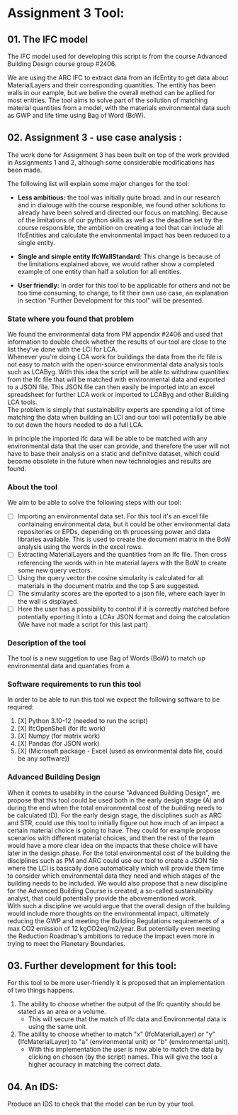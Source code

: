 # Assignment 3 Tool:

## 01. The IFC model
The IFC model used for developing this script is from the course Advanced Building Design course group #2406.

We are using the ARC IFC to extract data from an ifcEntity to get data about MaterialLayers and their corresponding quantities. The entitiy  has been walls in our eample, but we belive the overall method can be apllied for most entities. The tool aims to solve part of the sollution of matching material quantities from a model, with the materials environmental data such as GWP and life time using Bag of Word (BoW). 


## 02. Assignment 3 - use case analysis :
The work done for Assignment 3 has been built on top of the work provided in Assignments 1 and 2, although some considerable modifications has been made.

The following list will explain some major changes for the tool:
- **Less ambitious:** the tool was initially quite broad. and in our research and in dialouge with the course responible, we found other solutions to already have been solved and directed our focus on matching. Because of the limitations of our python skills as well as the deadline set by the course responsible, the ambition on creating a tool that can include all IfcEntities and calculate the environmental impact has been reduced to a single entity.

- **Single and simple entity IfcWallStandard**: This change is because of the limitations explained above, we would rather show a completed example of one entity than half a solution for all entities.
  
- **User friendly:** In order for this tool to be applicable for others and not be too time consuming, to change, to fit their own use case, an explanation in section "Further Development for this tool" will be presented.
  

### State where you found that problem
We found the environmental data from PM appendix #2406 and used that information to double check whether the results of our tool are close to the list they've done with the LCI for LCA.  
Whenever you're doing LCA work for buildings the data from the ifc file is not easy to match with the open-source environmental data analysis tools such as LCAByg. With this idea the script will be able to withdraw quantities from the Ifc file that will be matched with environmental data and exported to a JSON file. This JSON file can then easily be imported into an excel spreadsheet for further LCA work or imported to LCAByg and other Building LCA tools.  
The problem is simply that sustainability experts are spending a lot of time matching the data when building an LCI and our tool will potentially be able to cut down the hours needed to do a full LCA.

In principle the imported Ifc data will be able to be matched with any environmental data that the user can provide, and therefore the user will not have to base their analysis on a static and definitve dataset, which could become obsolete in the future when new technologies and results are found.

### About the tool

We aim to be able to solve the following steps with our tool:
- [ ] Importing an environmental data set. For this tool it's an excel file containaing environmental data, but it could be other environmental data repositories or EPDs, depending on th processing power and data libraries available. This is used to create the document matrix in the BoW analysis using the words in the excel rows.
- [ ] Extracting MaterialLayers and the quantities from an Ifc file. Then cross referencing the words with in hte material layers with the BoW to create some new query vectors. 
- [ ] Using the query vector the cosine simularity is calculated for all materials in the document matrix and the top 5 are suggested.
- [ ] The simularity scores are the eported to a json file, where each layer in the wall is displayed. 
- [ ] Here the user has a possibility to control if it is correctly matched before potentially eporting it into a LCAx JSON format and doing the calculation (We have not made a script for this last part) 

### Description of the tool

The tool is a new suggetion to use Bag of Words (BoW) to match up environmental data and quantaties from a 

### Software requirements to run this tool  

In order to be able to run this tool we expect the following software to be required:  
1. [X] Python 3.10-12 (needed to run the script)
2.  [X] IfcOpenShell (for ifc work)
3.   [X] Numpy (for matrix work)
4.    [X] Pandas (for JSON work)
2. [X] (Microsoft package - Excel (used as environmental data file, could be any software))
   
### Advanced Building Design

When it comes to usability in the course "Advanced Building Design", we propose that this tool could be used both in the early design stage (A) and during the end when the total environmental cost of the building needs to be calculated (D).
For the early design stage, the disciplines such as ARC and STR, could use this tool to initially figure out how much of an impact a certain material choice is going to have. They could for example propose scenarios with different material choices, and then the rest of the team would have a more clear idea on the impacts that these choice will have later in the design phase.
For the total environmental cost of the building the disciplines such as PM and ARC could use our tool to create a JSON file where the LCI is basically done automatically which will provide them time to consider which environmental data they need and which stages of the building needs to be included.
We would also propose that a new discipline for the Advanced Building Course is created, a so-called sustainability analyst, that could potentially provide the abovementioned work.  
With such a discipline we would argue that the overall design of the building would include more thoughts on the environmental impact, ultimately reducing the GWP and meeting the Building Regulations requirements of a max CO2 emission of 12 kgCO2eq/m2/year. But potentially even meeting the Reduction Roadmap's ambitions to reduce the impact even more in trying to meet the Planetary Boundaries.




## 03. Further development for this tool:
For this tool to be more user-friendly it is proposed that an implementation of two things happens.  
1. The ability to choose whether the output of the Ifc quantity should be stated as an area or a volume.  
   - This will secure that the match of Ifc data and Environmental data is using the same unit.
3. The ability to choose whether to match "x" (IfcMaterialLayer) or "y" (IfcMaterialLayer) to "a" (environmental unit) or "b" (environmental unit).  
   - With this implementation the user is now able to match the data by clicking on chosen (by the script) names. This will give the tool a higher accuracy in matching the correct data.


## 04. An IDS:
Produce an IDS to check that the model can be run by your tool.

